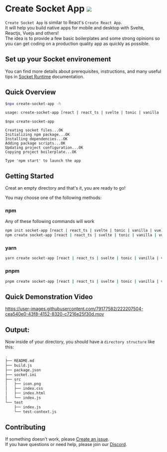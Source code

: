 
# Create Socket App <a href="https://sockets.sh/"><img src="https://img.shields.io/badge/Socket%20Runtime-Website-black?style=flat-square"></a> 
    
`Create Socket App` is similar to React's `Create React App`.  
It will help you build native apps for mobile and desktop with Svelte, Reactjs, Vuejs and others!  
The idea is to provide a few basic boilerplates and some strong opinions so you can get coding on a production quality app as quickly as possible.  

## Set up your Socket environement  

You can find more details about prerequisites, instructions, and many useful tips in [Socket Runtime](https://sockets.sh/) documentation.

## Quick Overview  

```bash
$npx create-socket-app -h

usage: create-socket-app [react | react_ts | svelte | tonic | vanilla | vue]  

```
```
$npx create-socket-app

Creating socket files...OK
Initializing npm package...OK
Installing dependencies...OK
Adding package scripts...OK
Updating project configuration...OK
Copying project boilerplate...OK

Type 'npm start' to launch the app

```  

## Getting Started 

Creat an empty directory and that's it, you are ready to go!

You may choose one of the following methods: 

### **npm**

Any of these following commands will work
```bash
npm init socket-app [react | react_ts | svelte | tonic | vanilla | vue]
npm create socket-app [react | react_ts | svelte | tonic | vanilla | vue]

```
  
### **yarn**
```bash
yarn create socket-app [react | react_ts | svelte | tonic | vanilla | vue]
```

### **pnpm**
```bash
pnpm create socket-app [react | react_ts | svelte | tonic | vanilla | vue]
```  

## Quick Demonstration Video



https://user-images.githubusercontent.com/79177582/222207504-cea540e0-43f8-4152-8320-c7216e25f30d.mov


## Output:

Now inside of your directory, you should have a `directory structure` like this:

```bash
.
├── README.md
├── build.js
├── package.json
├── socket.ini
├── src
│   ├── icon.png
│   ├── index.css
│   ├── index.html
│   └── index.js
└── test
    ├── index.js
    └── test-context.js
```

## Contributing 
 
If something doesn't work, please [Create an issue](https://github.com/socketsupply/create-socket-app).  
If you have questions or need help, please join our [Discord](https://discord.com/invite/YPV32gKCsH).
